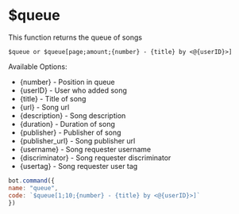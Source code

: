 # $queue

This function returns the queue of songs

```text
$queue or $queue[page;amount;{number} - {title} by <@{userID}>]
```

Available Options:
* {number} - Position in queue
* {userID} - User who added song
* {title} - Title of song
* {url} - Song url
* {description} - Song description
* {duration} - Duration of song
* {publisher} - Publisher of song
* {publisher_url} - Song publisher url
* {username} - Song requester username
* {discriminator} - Song requester discriminator
* {usertag} - Song requester user tag

```javascript
bot.command({
name: "queue",
code: `$queue[1;10;{number} - {title} by <@{userID}>]`
})
```

